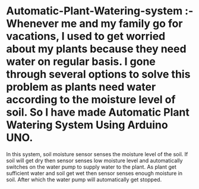 # Automatic-Plant-Watering-system :- Whenever me and my family go for vacations, I used to get worried about my plants because they need water on regular basis. I gone through several options to solve this problem as plants need water according to the moisture level of soil. So I have made Automatic Plant Watering System Using Arduino UNO.
In this system, soil moisture sensor senses the moisture level of the soil. If soil will get dry then sensor senses low moisture level and automatically switches on the water pump to supply water to the plant. As plant get sufficient water and soil get wet then sensor senses enough moisture in soil. After which the water pump will automatically get stopped.

